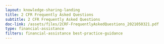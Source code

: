 ```yaml
---
layout: knowledge-sharing-landing
title: 2 CFR Frequently Asked Questions
subtitle: 2 CFR Frequently Asked Questions
doc-link: /assets/files/2CRF-FrequentlyAskedQuestions_2021050321.pdf
type: financial-assistance
filters: financial-assistance best-practice-guidance
---
```

<a href="{{ site.baseurl }}/assets/files/2CRF-FrequentlyAskedQuestions_2021050321.pdf"></a>
